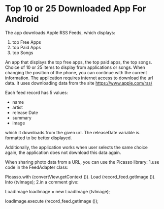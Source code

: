 # Top 10 or 25 Downloaded App For Android


The app downloads Apple RSS Feeds, which displays:
1. top Free Apps
2. top Paid Apps
3. top Songs

An app that displays the top free apps, the top paid apps, the top songs. Choice of 10 or 25 items to display from applications or songs.
When changing the position of the phone, you can continue with the current information.
The application requires internet access to download the url data. It uses downloading data from the site
https://www.apple.com/rss/

Each feed record has 5 values:
- name
- artist
- release Date
- summary
- image

which it downloads from the given url.
The releaseDate variable is formatted to be better displayed.

Additionally, the application works when user selects the same choice again, the application does not download this data again.

When sharing photo data from a URL, you can use the Picasso library:
1.use code in the FeedAdapter class:

  Picasso.with (convertView.getContext ()). Load (record_feed.getImage ()). Into (tvImage);
2.in a comment give:

  LoadImage loadImage = new LoadImage (tvImage);

  loadImage.execute (record_feed.getImage ());
